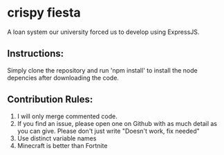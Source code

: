 # crispy fiesta
A loan system our university forced us to develop using ExpressJS.

## Instructions:
Simply clone the repository and run 'npm install' to install the node depencies after downloading the code.

## Contribution Rules:
1. I will only merge commented code.
2. If you find an issue, please open one on Github with as much detail as you can give. Please don't just write "Doesn't work, fix needed"
3. Use distinct variable names
4. Minecraft is better than Fortnite
